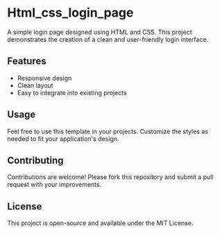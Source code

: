 # Html_css_login_page

A simple login page designed using HTML and CSS. This project demonstrates the creation of a clean and user-friendly login interface.

## Features

- Responsive design
- Clean layout
- Easy to integrate into existing projects

## Usage

Feel free to use this template in your projects. Customize the styles as needed to fit your application's design.

## Contributing

Contributions are welcome! Please fork this repository and submit a pull request with your improvements.

## License

This project is open-source and available under the MIT License.
